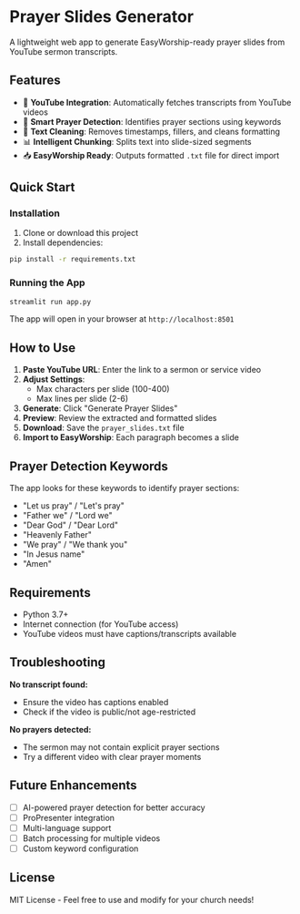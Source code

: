 # Prayer Slides Generator

A lightweight web app to generate EasyWorship-ready prayer slides from YouTube sermon transcripts.

## Features

- 🎥 **YouTube Integration**: Automatically fetches transcripts from YouTube videos
- 🙏 **Smart Prayer Detection**: Identifies prayer sections using keywords
- 🧹 **Text Cleaning**: Removes timestamps, fillers, and cleans formatting
- 📊 **Intelligent Chunking**: Splits text into slide-sized segments
- 📥 **EasyWorship Ready**: Outputs formatted `.txt` file for direct import

## Quick Start

### Installation

1. Clone or download this project
2. Install dependencies:
```bash
pip install -r requirements.txt
```

### Running the App

```bash
streamlit run app.py
```

The app will open in your browser at `http://localhost:8501`

## How to Use

1. **Paste YouTube URL**: Enter the link to a sermon or service video
2. **Adjust Settings**: 
   - Max characters per slide (100-400)
   - Max lines per slide (2-6)
3. **Generate**: Click "Generate Prayer Slides"
4. **Preview**: Review the extracted and formatted slides
5. **Download**: Save the `prayer_slides.txt` file
6. **Import to EasyWorship**: Each paragraph becomes a slide

## Prayer Detection Keywords

The app looks for these keywords to identify prayer sections:
- "Let us pray" / "Let's pray"
- "Father we" / "Lord we"
- "Dear God" / "Dear Lord"
- "Heavenly Father"
- "We pray" / "We thank you"
- "In Jesus name"
- "Amen"

## Requirements

- Python 3.7+
- Internet connection (for YouTube access)
- YouTube videos must have captions/transcripts available

## Troubleshooting

**No transcript found:**
- Ensure the video has captions enabled
- Check if the video is public/not age-restricted

**No prayers detected:**
- The sermon may not contain explicit prayer sections
- Try a different video with clear prayer moments

## Future Enhancements

- [ ] AI-powered prayer detection for better accuracy
- [ ] ProPresenter integration
- [ ] Multi-language support
- [ ] Batch processing for multiple videos
- [ ] Custom keyword configuration

## License

MIT License - Feel free to use and modify for your church needs!